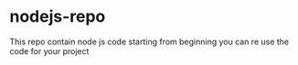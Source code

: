 # nodejs-repo
This repo contain node js code starting from beginning
you can re use the code for your project
